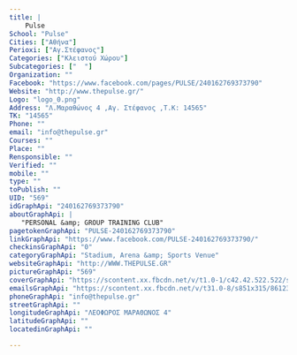 ```yaml
---
title: |
    Pulse
School: "Pulse"
Cities: ["Αθήνα"]
Perioxi: ["Αγ.Στέφανος"]
Categories: ["Κλειστού Χώρου"]
Subcategories: ["  "]
Organization: ""
Facebook: "https://www.facebook.com/pages/PULSE/240162769373790"
Website: "http://www.thepulse.gr/"
Logo: "logo_0.png"
Address: "Λ.Μαραθώνος 4 ,Αγ. Στέφανος ,Τ.Κ: 14565"
TK: "14565"
Phone: ""
email: "info@thepulse.gr"
Courses: ""
Place: ""
Rensponsible: ""
Verified: ""
mobile: ""
type: ""
toPublish: ""
UID: "569"
idGraphApi: "240162769373790"
aboutGraphApi: | 
   "PERSONAL &amp; GROUP TRAINING CLUB"
pagetokenGraphApi: "PULSE-240162769373790"
linkGraphApi: "https://www.facebook.com/PULSE-240162769373790/"
checkinsGraphApi: "0"
categoryGraphApi: "Stadium, Arena &amp; Sports Venue"
websiteGraphApi: "http://WWW.THEPULSE.GR"
pictureGraphApi: "569"
coverGraphApi: "https://scontent.xx.fbcdn.net/v/t1.0-1/c42.42.522.522/s50x50/16427_495507367172661_908911630_n.jpg?oh=277f9a14e86ad9826e05a6c579ca7f9d&amp;oe=5B364F7B"
emailsGraphApi: "https://scontent.xx.fbcdn.net/v/t31.0-8/s851x315/861233_495509843839080_1050244266_o.jpg?oh=cff6e9138632953ea1553cffa0e22369&amp;oe=5B35266E"
phoneGraphApi: "info@thepulse.gr"
streetGraphApi: ""
longitudeGraphApi: "ΛΕΟΦΩΡΟΣ ΜΑΡΑΘΩΝΟΣ 4"
latitudeGraphApi: ""
locatedinGraphApi: ""

---
```




